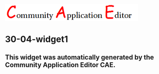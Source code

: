 ![CAE](https://github.com/CAE-Community-Application-Editor/CAE-Deployment-Temp/blob/gh-pages/frontendComponent-30-04-widget1/img/logo.png)  

30-04-widget1
===================


This widget was automatically generated by the Community Application Editor CAE.  
---------------
